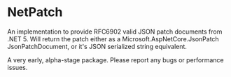 # NetPatch

An implementation to provide RFC6902 valid JSON patch documents from .NET 5. Will return the patch either as a Microsoft.AspNetCore.JsonPatch JsonPatchDocument, or it's JSON serialized string equivalent.

A very early, alpha-stage package. Please report any bugs or performance issues.
